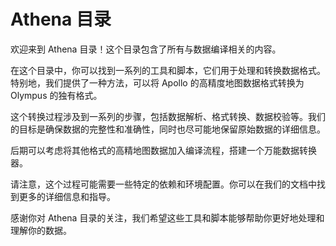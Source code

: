 # Athena 目录

欢迎来到 Athena 目录！这个目录包含了所有与数据编译相关的内容。

在这个目录中，你可以找到一系列的工具和脚本，它们用于处理和转换数据格式。特别地，我们提供了一种方法，可以将 Apollo 的高精度地图数据格式转换为 Olympus 的独有格式。

这个转换过程涉及到一系列的步骤，包括数据解析、格式转换、数据校验等。我们的目标是确保数据的完整性和准确性，同时也尽可能地保留原始数据的详细信息。

后期可以考虑将其他格式的高精地图数据加入编译流程，搭建一个万能数据转换器。 

请注意，这个过程可能需要一些特定的依赖和环境配置。你可以在我们的文档中找到更多的详细信息和指导。

感谢你对 Athena 目录的关注，我们希望这些工具和脚本能够帮助你更好地处理和理解你的数据。